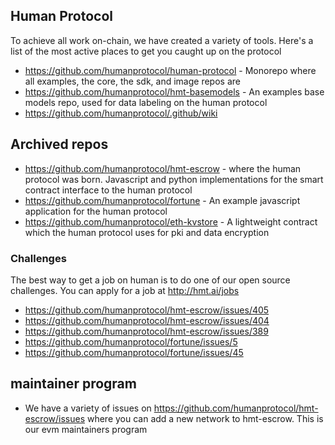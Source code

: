 ## Human Protocol

To achieve all work on-chain, we have created a variety of tools. Here's a list of the most active places to get you caught up on the protocol

- https://github.com/humanprotocol/human-protocol - Monorepo where all examples, the core, the sdk, and image repos are
- https://github.com/humanprotocol/hmt-basemodels - An examples base models repo, used for data labeling on the human protocol
- https://github.com/humanprotocol/.github/wiki

## Archived repos
- https://github.com/humanprotocol/hmt-escrow - where the human protocol was born. Javascript and python implementations for the smart contract interface to the human protocol
- https://github.com/humanprotocol/fortune - An example javascript application for the human protocol
- https://github.com/humanprotocol/eth-kvstore - A lightweight contract which the human protocol uses for pki and data encryption



### Challenges
The best way to get a job on human is to do one of our open source challenges. You can apply for a job at http://hmt.ai/jobs

- https://github.com/humanprotocol/hmt-escrow/issues/405
- https://github.com/humanprotocol/hmt-escrow/issues/404
- https://github.com/humanprotocol/hmt-escrow/issues/389
- https://github.com/humanprotocol/fortune/issues/5
- https://github.com/humanprotocol/fortune/issues/45

## maintainer program
- We have a variety of issues on https://github.com/humanprotocol/hmt-escrow/issues where you can add a new network to hmt-escrow. This is our evm maintainers program 
